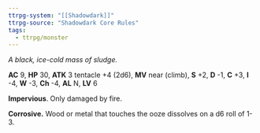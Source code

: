 ```yaml
---
ttrpg-system: "[[Shadowdark]]"
ttrpg-source: "Shadowdark Core Rules"
tags:
  - ttrpg/monster
---
```


_A black, ice-cold mass of sludge._

**AC** 9, **HP** 30, **ATK** 3 tentacle +4 (2d6), **MV** near (climb), **S** +2, **D** -1, **C** +3, **I** -4, **W** -3, **Ch** -4, **AL** N, **LV** 6

**Impervious**. Only damaged by fire. 

**Corrosive.** Wood or metal that touches the ooze dissolves on a d6 roll of 1-3.

